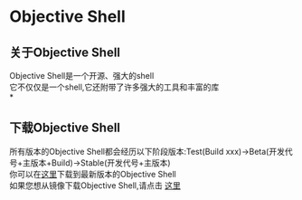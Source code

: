 # Objective Shell
## 关于Objective Shell
Objective Shell是一个开源、强大的shell<br/>
它不仅仅是一个shell,它还附带了许多强大的工具和丰富的库<br/>
* 
## 下载Objective Shell
所有版本的Objective Shell都会经历以下阶段版本:Test(Build xxx)->Beta(开发代号+主版本+Build)->Stable(开发代号+主版本)<br/>
你可以在[这里](https://githubcom/CodesBuilder/Objective-Shell/releases)下载到最新版本的Objective Shell<br/>
如果您想从镜像下载Objective Shell,请点击 [这里](https://githubcom/CodesBuilder/Objective-Shell/blob/master/doc/mirrors/mirrorsmd)
